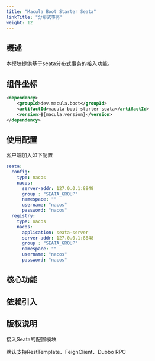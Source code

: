 ```yaml
---
title: "Macula Boot Starter Seata"
linkTitle: "分布式事务"
weight: 12
---
```


## 概述

本模块提供基于seata分布式事务的接入功能。

## 组件坐标

```xml
<dependency>
    <groupId>dev.macula.boot</groupId>
    <artifactId>macula-boot-starter-seata</artifactId>
    <version>${macula.version}</version>
</dependency>
```



## 使用配置

客户端加入如下配置

```yaml
seata:
  config:
    type: nacos
    nacos:
      server-addr: 127.0.0.1:8848
      group : "SEATA_GROUP"
      namespace: ""
      username: "nacos"
      password: "nacos"
  registry:
    type: nacos
    nacos:
      application: seata-server
      server-addr: 127.0.0.1:8848
      group : "SEATA_GROUP"
      namespace: ""
      username: "nacos"
      password: "nacos"
```



## 核心功能

## 依赖引入

## 版权说明

接入Seata的配置模块

默认支持RestTemplate、FeignClient、Dubbo RPC